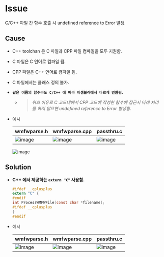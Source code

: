 # Issue
C/C++ 파일 간 함수 호출 시 undefined reference to Error 발생.

## Cause
- C++ toolchan 은 C 파일과 CPP 파일 컴파일을 모두 지원함.
- C 파일은 C 언어로 컴파일 됨.
- CPP 파일은 C++ 언어로 컴파일 됨.
- C 파일에서는 클래스 정의 불가.
- **`같은 이름의 함수라도 C/C++ 에 따라 어셈블러에서 다르게 변환됨.`**
   + > _위의 이유로 C 코드내에서 CPP 코드에 작성한 함수에 접근시 아래 처리를 하지 않으면 undefined reference to Error 발생함._
- 예시

   |wmfwparse.h|wmfwparse.cpp|passthru.c|
   |---|---|---|
   |![image](https://user-images.githubusercontent.com/26864945/69854582-c66ecd00-12cc-11ea-950f-13e7cde8a17a.png)|![image](https://user-images.githubusercontent.com/26864945/69854630-e605f580-12cc-11ea-8fc3-0b19cccee59f.png)|![image](https://user-images.githubusercontent.com/26864945/69854715-1e0d3880-12cd-11ea-96ab-74f5be5141d9.png)|

   ![image](https://user-images.githubusercontent.com/26864945/69854940-b7d4e580-12cd-11ea-96f4-b471ac556aaa.png)

## Solution
- **C++ 에서 제공하는 `extern "C"` 사용함.**
   ```c
   #ifdef __cplusplus
   extern "C" {
   #endif
   int ProcessWMFWFile(const char *filename);
   #ifdef __cplusplus
   }
   #endif
   ```
- 예시

   |wmfwparse.h|wmfwparse.cpp|passthru.c|
   |---|---|---|
   |![image](https://user-images.githubusercontent.com/26864945/69855149-32056a00-12ce-11ea-94d8-a816ea16bd1f.png)|![image](https://user-images.githubusercontent.com/26864945/69854630-e605f580-12cc-11ea-8fc3-0b19cccee59f.png)|![image](https://user-images.githubusercontent.com/26864945/69854715-1e0d3880-12cd-11ea-96ab-74f5be5141d9.png)|
